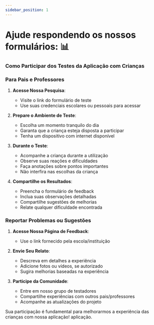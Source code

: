 ```yaml
---
sidebar_position: 1
---
```


# Ajude respondendo os nossos formulários: 📊

### Como Participar dos Testes da Aplicação com Crianças

### Para Pais e Professores

1. **Acesse Nossa Pesquisa**:
    - Visite o link do formulário de teste
    - Use suas credenciais escolares ou pessoais para acessar
    
2. **Prepare o Ambiente de Teste**:
    - Escolha um momento tranquilo do dia
    - Garanta que a criança esteja disposta a participar
    - Tenha um dispositivo com internet disponível

3. **Durante o Teste**:
    - Acompanhe a criança durante a utilização
    - Observe suas reações e dificuldades
    - Faça anotações sobre pontos importantes
    - Não interfira nas escolhas da criança

4. **Compartilhe os Resultados**:
    - Preencha o formulário de feedback
    - Inclua suas observações detalhadas
    - Compartilhe sugestões de melhorias
    - Relate qualquer dificuldade encontrada

### Reportar Problemas ou Sugestões

1. **Acesse Nossa Página de Feedback**:
    - Use o link fornecido pela escola/instituição
    
2. **Envie Seu Relato**:
    - Descreva em detalhes a experiência
    - Adicione fotos ou vídeos, se autorizado
    - Sugira melhorias baseadas na experiência

3. **Participe da Comunidade**:
    - Entre em nosso grupo de testadores
    - Compartilhe experiências com outros pais/professores
    - Acompanhe as atualizações do projeto

Sua participação é fundamental para melhorarmos a experiência das crianças com nossa aplicação! aplicação.